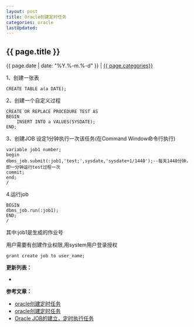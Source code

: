 ```yaml
---
layout: post
title: Oracle创建定时任务
categories: oracle
lastUpdated: 
---
```


## {{ page.title }}

{{ page.date | date: "%Y.%-m.%-d" }} | <a href="/archive#{{ page.categories }}">{{ page.categories}}</a>


1、创建一张表

```
CREATE TABLE a(a DATE);
```

2、创建一个自定义过程

```
CREATE OR REPLACE PROCEDURE TEST AS 
BEGIN 
    INSERT INTO a VALUES(SYSDATE); 
END; 
```

3、创建JOB 设定1分钟执行一次该任务(在Command Window命令行执行)

```
variable job1 number;
begin
dbms_job.submit(:job1,'test;',sysdate,'sysdate+1/1440');--每天1440分钟，即一分钟运行test过程一次
commit;
end;
/
```

4.运行job

```
BEGIN 
dbms_job.run(:job1); 
END; 
/
```

其中:job1是生成的作业号

用户需要有创建作业权限,用system用户登录授权

```
grant create job to user_name;
```

**更新列表：**

*



**参考文章：**

* [oracle创建定时任务][1]
* [oracle创建定时任务][2]
* [Oracle JOB的建立，定时执行任务][3]

[1]: http://www.cnblogs.com/steel-chen/p/7193029.html
[2]: http://blog.csdn.net/imlmy/article/details/23863225
[3]: http://www.cnblogs.com/emmy/archive/2010/12/27/1918337.html

